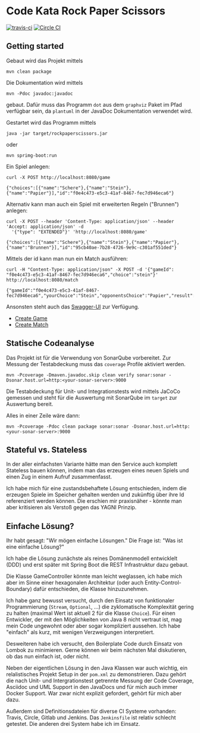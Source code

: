 Code Kata Rock Paper Scissors
=============================
[![travis-ci](https://travis-ci.org/MehrCurry/RockPaperScissors.svg?branch=master)](https://travis-ci.org/MehrCurry/RockPaperScissors)
[![Circle CI](https://circleci.com/gh/MehrCurry/RockPaperScissors/tree/master.svg?style=svg)](https://circleci.com/gh/MehrCurry/RockPaperScissors/tree/master)


Getting started
---------------
Gebaut wird das Projekt mittels

    mvn clean package
    
Die Dokumentation wird mittels

    mvn -Pdoc javadoc:javadoc
    
gebaut. Dafür muss das Programm `dot` aus dem `graphviz` Paket im Pfad verfügbar sein, da `plantuml` in der JavaDoc Dokumentation
verwendet wird.

Gestartet wird das Programm mittels

    java -jar target/rockpaperscissors.jar

oder

    mvn sprimg-boot:run
    
Ein Spiel anlegen:

    curl -X POST http://localhost:8080/game
    
    {"choices":[{"name":"Schere"},{"name":"Stein"},{"name":"Papier"}],"id":"f0e4c473-e5c3-41af-8467-fec7d946eca6"}

Alternativ kann man auch ein Spiel mit erweiterten Regeln ("Brunnen") anlegen:

    curl -X POST --header 'Content-Type: application/json' --header 'Accept: application/json' -d
      '{"type": "EXTENDED"}' 'http://localhost:8080/game'

    {"choices":[{"name":"Schere"},{"name":"Stein"},{"name":"Papier"},{"name":"Brunnen"}],"id":"95cb40ae-7b28-4726-9e9c-c301af551ded"}

Mittels der id kann man nun ein Match ausführen:
    
    curl -H "Content-Type: application/json" -X POST -d '{"gameId": "f0e4c473-e5c3-41af-8467-fec7d946eca6","choice":"stein"}' http://localhost:8080/match
    
    {"gameId":"f0e4c473-e5c3-41af-8467-fec7d946eca6","yourChoice":"Stein","opponentsChoice":"Papier","result":"LOOSE"}

Ansonsten steht auch das [Swagger-UI](http://localhost:8080/swagger-ui.html) zur Verfügung.

* [Create Game](http://localhost:8080/swagger-ui.html#!/game-resource/createGameUsingPOST)
* [Create Match](http://localhost:8080/swagger-ui.html#!/match-resource/singleMatchUsingPOST)

Statische Codeanalyse
---------------------
Das Projekt ist für die Verwendung von SonarQube vorbereitet.  Zur Messung der
Testabdeckung muss das `coverage` Profile aktiviert werden.

    mvn -Pcoverage -Dmaven.javadoc.skip clean verify sonar:sonar -Dsonar.host.url=http:<your-sonar-server>:9000
    
Die Testabdeckung für Unit- und Integrationstests wird mittels JaCoCo gemessen
und steht für die Auswertung mit SonarQube im `target` zur Auswertung bereit.

Alles in einer Zeile wäre dann:

    mvn -Pcoverage -Pdoc clean package sonar:sonar -Dsonar.host.url=http:<your-sonar-server>:9000
    
Stateful vs. Stateless
----------------------
In der aller einfachsten Variante hätte man den Service auch komplett Stateless bauen können,
indem man das erzeugen eines neuen Spiels und einen Zug in einem Aufruf zusammenfasst.

Ich habe mich für eine zustandsbehaftete Lösung entschieden, indem die erzeugen Spiele im
Speicher gehalten werden und zukünftig über ihre Id referenziert werden können. Die erschien
mir praxisnäher - könnte man aber kritisieren als Verstoß gegen das YAGNI Prinzip.

Einfache Lösung?
----------------
Ihr habt gesagt: "Wir mögen einfache Lösungen." Die Frage ist: "Was ist eine einfache Lösung?"

Ich habe die Lösung zunächste als reines Domänenmodell entwicklelt (DDD) und erst später mit
Spring Boot die REST Infrastruktur dazu gebaut.

Die Klasse GameController könnte man leicht weglassen, ich habe mich aber im Sinne einer hexagonalen
Architektur (oder auch Entity-Control-Boundary) dafür entschieden, die Klasse hinzuzunehmen.

Ich habe ganz bewusst versucht, durch den Einsatz von funktionaler Programmierung (`Stream`, `Optional`, ...)
die zyklomatische Komplexität gering zu halten (maximal Wert ist aktuell 2 für die Klasse `Choice`).
Für einen Entwickler, der mit den Möglichkeiten von Java 8 nicht vertraut ist, mag mein Code ungewohnt
oder aber sogar kompliziert aussehen. Ich habe "einfach" als kurz, mit wenigen Verzweigungen interpretiert.
 
Desweiteren habe ich versucht, den Boilerplate Code durch Einsatz von Lombok zu minimieren. Gerne können wir
beim nächsten Mal diskutieren, ob das nun einfach ist, oder nicht.

Neben der eigentlichen Lösung in den Java Klassen war auch wichtig, ein relalistisches Projekt Setup in der
`pom.xml` zu demonstrieren. Dazu gehört die nach Unit- und Intergrationstest getrennte Messung der Code
Coverage, Asciidoc und UML Support in den JavaDocs und für mich auch immer Docker Support. War zwar nicht
explizit gefordert, gehört für mich aber dazu.

Außerdem sind Definitionsdateien für diverse CI Systeme vorhanden: Travis, Circle, Gitlab und Jenkins. Das
`Jenkinsfile` ist relativ schlecht getestet. Die anderen drei System habe ich im Einsatz.